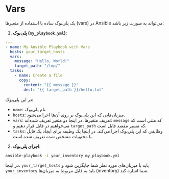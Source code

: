 # Vars

یک پلی‌بوک ساده با استفاده از متغیرها (vars) در Ansible می‌تواند به صورت زیر باشد:

1. **پلی‌بوک (`my_playbook.yml`)**:

```yaml
---
- name: My Ansible Playbook with Vars
  hosts: your_target_hosts
  vars:
    message: "Hello, World!"
    target_path: "/tmp/"
  tasks:
    - name: Create a file
      copy:
        content: "{{ message }}"
        dest: "{{ target_path }}/hello.txt"
```

در این پلی‌بوک:

- `name`: نام پلی‌بوک.
- `hosts`: میزبان‌هایی که این پلی‌بوک بر روی آن‌ها اجرا می‌شود.
- `vars`: تعریف متغیرها. در اینجا دو متغیر تعریف شده‌اند: `message` که متنی است که می‌خواهیم در فایل قرار دهیم و `target_path` که مسیر مقصد فایل است.
- `tasks`: وظایفی که این پلی‌بوک اجرا می‌کند. در اینجا یک وظیفه برای ایجاد یک فایل با محتویات مشخص شده تعریف شده است.

2. **اجرای پلی‌بوک**:

```bash
ansible-playbook -i your_inventory my_playbook.yml
```

در اینجا، `your_target_hosts` باید با میزبان‌های مورد نظر شما جایگزین شود و `your_inventory` باید به فایل مربوط به میزبان‌ها (inventory) شما اشاره کند.
